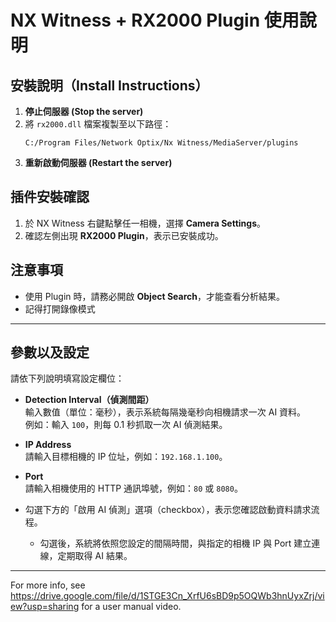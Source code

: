 
#  NX Witness + RX2000 Plugin 使用說明

## 安裝說明（Install Instructions）

1. **停止伺服器 (Stop the server)**  
2. 將 `rx2000.dll` 檔案複製至以下路徑：  
   ```
   C:/Program Files/Network Optix/Nx Witness/MediaServer/plugins
   ```
3. **重新啟動伺服器 (Restart the server)**


## 插件安裝確認

1. 於 NX Witness 右鍵點擊任一相機，選擇 **Camera Settings**。
2. 確認左側出現 **RX2000 Plugin**，表示已安裝成功。

## 注意事項

- 使用 Plugin 時，請務必開啟 **Object Search**，才能查看分析結果。
- 記得打開錄像模式

---

## 參數以及設定

請依下列說明填寫設定欄位：

- **Detection Interval（偵測間距）**  
  輸入數值（單位：毫秒），表示系統每隔幾毫秒向相機請求一次 AI 資料。  
  例如：輸入 `100`，則每 0.1 秒抓取一次 AI 偵測結果。

- **IP Address**  
  請輸入目標相機的 IP 位址，例如：`192.168.1.100`。

- **Port**  
  請輸入相機使用的 HTTP 通訊埠號，例如：`80` 或 `8080`。

- 勾選下方的「啟用 AI 偵測」選項（checkbox），表示您確認啟動資料請求流程。
  - 勾選後，系統將依照您設定的間隔時間，與指定的相機 IP 與 Port 建立連線，定期取得 AI 結果。

---


For more info, see https://drive.google.com/file/d/1STGE3Cn_XrfU6sBD9p5OQWb3hnUyxZrj/view?usp=sharing for a user manual video.
